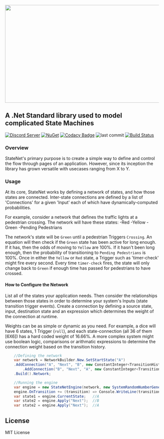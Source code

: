 <p align="center">
  <img width="640" height="320" src="https://raw.githubusercontent.com/Timmoth/Aptacode.StateNet/Development/Resources/Images/Banner.jpg">
</p>

## A .Net Standard library used to model complicated State Machines

[![Discord Server](https://img.shields.io/discord/533275703882547200?logo=discord)](https://discord.gg/D8MSXJB)
[![NuGet](https://img.shields.io/nuget/v/Aptacode.StateNet.svg?style=flat)](https://www.nuget.org/packages/Aptacode.StateNet/)
[![Codacy Badge](https://app.codacy.com/project/badge/Grade/1d08da0b20b0407682ed6cf71f7bd3a1)](https://www.codacy.com/gh/Aptacode/StateNet/dashboard?utm_source=github.com&amp;utm_medium=referral&amp;utm_content=Aptacode/StateNet&amp;utm_campaign=Badge_Grade)
![last commit](https://img.shields.io/github/last-commit/Aptacode/StateNet?style=flat-square&cacheSeconds=86000)
[![Build Status](https://dev.azure.com/Aptacode/StateNet/_apis/build/status/Aptacode.StateNet?branchName=Development)](https://dev.azure.com/Aptacode/StateNet/_build/latest?definitionId=21&branchName=Development)

### Overview

StateNet's primary purpose is to create a simple way to define and control the flow through pages of an application. However, since its inception the library has grown versatile with usecases ranging from X to Y.

### Usage

At its core, StateNet works by defining a network of states, and how those states are connected. Inter-state connections are defined by a list of 'Connections' for a given 'Input' each of which have dynamically-computed probabilities.

For example, consider a network that defines the traffic lights at a pedestrian crossing. The network will have these states:
 -Red
 -Yellow
 -Green
 -Pending Pedestrians

The network's state will be `Green` until a pedestrian Triggers `Crossing`. An equation will then check if the `Green` state has been active for long enough. If it has, then the odds of moving to `Yellow` are 100%. If it hasn't been long enough, then the probability of transitioning to `Pending Pedestrians` is 100%. Once in either the `Yellow` or `Red` state, a Trigger such as 'timer-check' might fire every second. Every time `timer-check` fires, the state will only change back to `Green` if enough time has passed for pedestrians to have crossed.

#### How to Configure the Network
List all of the states your application needs. Then consider the relationships between those states in order to determine your system's Inputs (state transition trigger events). Create a connection by defining a source state, input, destination state and an expression which determines the weight of the connection at runtime.

Weights can be as simple or dynamic as you need. For example, a dice will have 6 states, 1 Trigger (`roll`), and each state-connection (all 36 of them [6X6]) has a hard coded weight of 16.66%. A more complex system might use boolean logic, comparisons or arithmatic expressions to determine the connection weight based on the transition history.


```csharp
    //Defining the network
    var network = NetworkBuilder.New.SetStartState("A")
	.AddConnection("A", "Next", "B", new ConstantInteger<TransitionHistory>(1))
        .AddConnection("B", "Next", "A", new ConstantInteger<TransitionHistory>(1))
	.Build().Network;

    //Running the engine
    var engine = new StateNetEngine(network, new SystemRandomNumberGenerator());
    engine.OnTransition += (transition) => Console.WriteLine(transition);
    var state1 = engine.CurrentState;   //A
    var state2 = engine.Apply("Next");  //B
    var state2 = engine.Apply("Next");  //A

```

## License

MIT License
